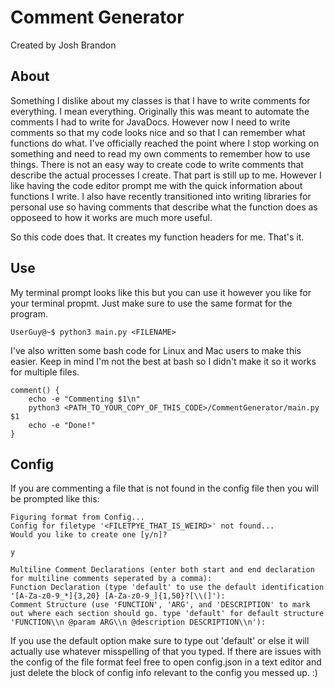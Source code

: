 # Comment Generator

Created by Josh Brandon

## About

Something I dislike about my classes is that I have to write comments for everything. I mean everything. Originally this was meant to automate the comments I had to write for JavaDocs. However now I need to write comments so that my code looks nice and so that I can remember what functions do what.
I've officially reached the point where I stop working on something and need to read my own comments to remember how to use things.
There is not an easy way to create code to write comments that describe the actual processes I create. That part is still up to me. However I like having the code editor prompt me with the quick information about functions I write.
I also have recently transitioned into writing libraries for personal use so having comments that describe what the function does as opposeed to how it works are much more useful.

So this code does that. It creates my function headers for me. That's it.

## Use

My terminal prompt looks like this but you can use it however you like for your terminal propmt. Just make sure to use the same format for the program.

```
UserGuy@~$ python3 main.py <FILENAME>
```

I've also written some bash code for Linux and Mac users to make this easier. Keep in mind I'm not the best at bash so I didn't make it so it works for multiple files.

```
comment() {
    echo -e "Commenting $1\n"
    python3 <PATH_TO_YOUR_COPY_OF_THIS_CODE>/CommentGenerator/main.py $1
    echo -e "Done!"
}
```

## Config

If you are commenting a file that is not found in the config file then you will be prompted like this:

```
Figuring format from Config...
Config for filetype '<FILETPYE_THAT_IS_WEIRD>' not found...
Would you like to create one [y/n]?
```

```
y
```

```
Multiline Comment Declarations (enter both start and end declaration for multiline comments seperated by a comma):
Function Declaration (type 'default' to use the default identification '[A-Za-z0-9_*]{3,20} [A-Za-z0-9_]{1,50}?[\\(]'):
Comment Structure (use 'FUNCTION', 'ARG', and 'DESCRIPTION' to mark out where each section should go. type 'default' for default structure 'FUNCTION\\n @param ARG\\n @description DESCRIPTION\\n'):
```

If you use the default option make sure to type out 'default' or else it will actually use whatever misspelling of that you typed.
If there are issues with the config of the file format feel free to open config.json in a text editor and just delete the block of config info relevant to the config you messed up. :)
